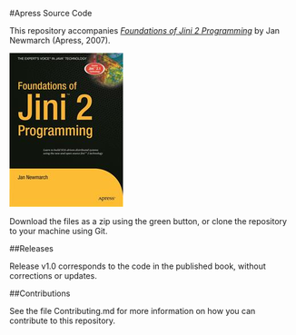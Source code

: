 #Apress Source Code

This repository accompanies [*Foundations of Jini 2 Programming*](http://www.apress.com/9781590597163) by Jan Newmarch (Apress, 2007).

![Cover image](9781590597163.jpg)

Download the files as a zip using the green button, or clone the repository to your machine using Git.

##Releases

Release v1.0 corresponds to the code in the published book, without corrections or updates.

##Contributions

See the file Contributing.md for more information on how you can contribute to this repository.
